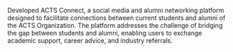 Developed ACTS Connect, a social media and alumni networking platform designed to facilitate connections between current students and alumni of the ACTS Organization. The platform addresses the challenge of bridging the gap between students and alumni, enabling users to exchange academic support, career advice, and industry referrals.

